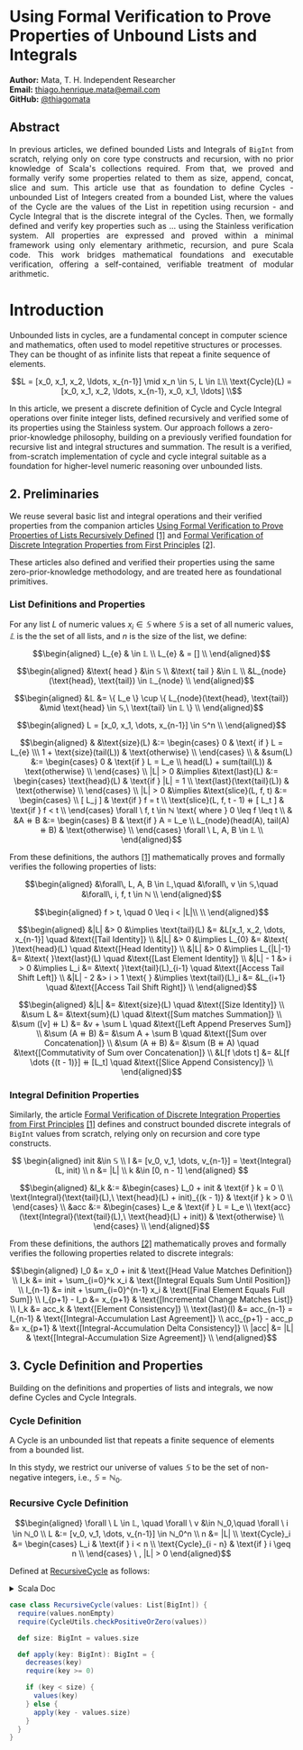 # Using Formal Verification to Prove Properties of Unbound Lists and Integrals

**Author:** Mata, T. H.
Independent Researcher  
**Email:** [thiago.henrique.mata@email.com](mailto:thiago.mata@email.com)  
**GitHub:** [@thiagomata](https://github.com/thiagomata)

## Abstract

<div align="justify">
<p style="text-align: justify">
In previous articles, we defined bounded Lists and Integrals of <code>BigInt</code>
from scratch, relying only on core type constructs and recursion, 
with no prior knowledge of Scala's collections required.
From that, we proved and formally verify some properties related to them as size, append, concat,
slice and sum.
This article use that as foundation to define Cycles - unbounded List of Integers
created from a bounded List, where the values of the Cycle are the values of the
List in repetition using recursion - and Cycle Integral that is the discrete integral of the Cycles.
Then, we formally defined and verify key properties such as ... using the Stainless verification system. 
All properties are expressed and proved within a minimal framework using only elementary arithmetic,
 recursion, and pure Scala code.
This work bridges mathematical foundations and executable verification, offering a self-contained, verifiable
 treatment of modular arithmetic.
 </p>
</div>

# Introduction

Unbounded lists in cycles, are a fundamental concept in computer science and mathematics, often used to model
repetitive structures or processes. They can be thought of as infinite lists that repeat a finite sequence of elements.

```math
L = [x_0, x_1, x_2, \ldots, x_{n-1}]  \mid x_n \in 𝕊, L \in 𝕃\\
\text{Cycle}(L) = [x_0, x_1, x_2, \ldots, x_{n-1}, x_0, x_1, \ldots] \\
```
In this article, we present a discrete definition of Cycle and Cycle Integral 
operations over finite integer lists, defined recursively and verified some of 
its properties using the Stainless system.
Our approach follows a zero-prior-knowledge philosophy, building on a previously 
verified foundation for recursive list and integral structures and summation.
The result is a verified, from-scratch implementation of cycle and cycle integral 
suitable as a foundation for higher-level numeric reasoning over unbounded lists.

## 2. Preliminaries

We reuse several basic list and integral operations and their verified properties from the companion articles [Using Formal Verification to Prove Properties of Lists Recursively Defined](
https://github.com/thiagomata/prime-numbers/blob/master/list.md
) [[1]](#ref1) and [Formal Verification of Discrete Integration Properties from First Principles](integral.md) [[2]](#ef2).

These articles also defined and verified their properties using the same zero-prior-knowledge methodology,
and are treated here as foundational primitives.


### List Definitions and Properties

For any list $L$ of numeric values $x_i \in 𝕊$ where $𝕊$ is a set of all numeric values,
$𝕃$ is the the set of all lists, 
and $n$ is the size of the list, we define:

```math
\begin{aligned}
L_{e} & \in 𝕃 \\
L_{e} & = [] \\
\end{aligned}
```

```math
\begin{aligned}
&\text{ head } &\in 𝕊 \\
&\text{ tail } &\in 𝕃 \\
&L_{node}(\text{head}, \text{tail}) \in 𝕃_{node} \\
\end{aligned}
```
```math
\begin{aligned}
&𝕃 &= \{ L_e \}  \cup \{ L_{node}(\text{head}, \text{tail}) &\mid \text{head} \in 𝕊,\ \text{tail} \in 𝕃 \} \\
\end{aligned}
```

```math
\begin{aligned}
L = [x_0, x_1, \dots, x_{n-1}] \in 𝕊^n \\
\end{aligned}
```

```math
\begin{aligned}
& &\text{size}(L) &:= \begin{cases}
0 & \text{ if } L = L_{e} \\\
1 + \text{size}(tail(L)) & \text{otherwise} \\
\end{cases} \\
& &sum(L) &:= \begin{cases}
0 & \text{if } L = L_e \\
head(L) + sum(tail(L)) & \text{otherwise} \\
\end{cases} \\
|L| > 0 &\implies &\text{last}(L) &:= \begin{cases}
\text{head}(L) & \text{if } |L| = 1 \\
\text{last}(\text{tail}(L)) & \text{otherwise} \\
\end{cases} \\
|L| > 0 &\implies &\text{slice}(L, f, t) &:=  \begin{cases} \\
[ L_j ] & \text{if } f = t \\
\text{slice}(L, f, t - 1) ⧺ [ L_t ] & \text{if } f < t \\
\end{cases}
\forall \ f, t \in ℕ \text{ where } 0 \leq f \leq t \\
& &A ⧺ B &:= \begin{cases}
B & \text{if } A = L_e \\
L_{node}(head(A), tail(A) ⧺ B) & \text{otherwise} \\
\end{cases}
\forall \ L, A, B \in  𝕃 \\
\end{aligned}
```

From these definitions, the authors [[1]](#ref1) mathematically proves and formally verifies the following properties of lists:

```math
\begin{aligned}
&\forall\, L, A, B \in  𝕃,\quad &\forall\, v \in 𝕊,\quad &\forall\, i, f, t \in ℕ \\
\end{aligned}
```
```math
\begin{aligned}
f > t, \quad 0 \leq i < |L|\\
\\
\end{aligned}
```
```math
\begin{aligned}
&|L| &> 0 &\implies \text{tail}(L) &= &L[x_1, x_2, \dots, x_{n-1}] \quad &\text{[Tail Identity]} \\
&|L| &> 0 &\implies L_{0} &= &\text{ }\text{head}(L) \quad &\text{[Head Identity]} \\
&|L| &> 0 &\implies L_{|L|-1} &= &\text{ }\text{last}(L) \quad &\text{[Last Element Identity]} \\
&|L| - 1 &> i > 0 &\implies L_i &= &\text{ }\text{tail}(L)_{i-1} \quad &\text{[Access Tail Shift Left]} \\
&|L| - 2 &> i > 1 \text{ } &\implies \text{tail}(L)_i &= &L_{i+1} \quad &\text{[Access Tail Shift Right]} \\
\end{aligned}
```
```math
\begin{aligned}
&|L| &= &\text{size}(L)                        \quad &\text{[Size Identity]} \\
&\sum L &= &\text{sum}(L)                      \quad &\text{[Sum matches Summation]} \\
&\sum ([v] ⧺ L) &= &v + \sum L                 \quad &\text{[Left Append Preserves Sum]} \\
&\sum (A ⧺ B) &= &\sum A + \sum B              \quad &\text{[Sum over Concatenation]} \\
&\sum (A ⧺ B) &= &\sum (B ⧺ A)                 \quad &\text{[Commutativity of Sum over Concatenation]} \\
&L[f \dots t] &= &L[f \dots {(t - 1)}] ⧺ [L_t] \quad &\text{[Slice Append Consistency]} \\
\end{aligned}
```

### Integral Definition Properties

Similarly, the article [Formal Verification of Discrete Integration Properties from First Principles](./integral.md) [[1]](#ref1)
defines and construct bounded discrete integrals of <code>BigInt</code> values
from scratch, relying only on recursion and core type constructs. 

$$
\begin{aligned}
init &\in 𝕊 \\
I &= [v_0, v_1, \dots, v_{n-1}] = \text{Integral}(L, init) \\
n &= |L| \\
k &\in [0, n - 1]
\end{aligned}
$$

```math
\begin{aligned}
&I_k &:= &\begin{cases}
L_0 + init & \text{if } k = 0 \\
\text{Integral}(\text{tail}(L),\ \text{head}(L) + init)_{(k - 1)} & \text{if } k > 0 \\
\end{cases} \\
&acc &:= &\begin{cases}
L_e & \text{if } L = L_e \\
\text{acc}(\text{Integral}(\text{tail}(L),\ \text{head}(L) + init)) & \text{otherwise} \\
\end{cases} \\
\end{aligned}
```

From these definitions, the authors [[2]](#ref2) mathematically proves and formally verifies the following properties related to discrete integrals:

```math
\begin{aligned}
 I_0 &= x_0 + init & \text{[Head Value Matches Definition]} \\
 I_k &= init + \sum_{i=0}^k x_i & \text{[Integral Equals Sum Until Position]} \\
 I_{n-1} &= init + \sum_{i=0}^{n-1} x_i & \text{[Final Element Equals Full Sum]} \\
 I_{p+1} - I_p &= x_{p+1} & \text{[Incremental Change Matches List]} \\
 I_k &= acc_k & \text{[Element Consistency]} \\
  \text{last}(I) &= acc_{n-1} = I_{n-1} & \text{[Integral-Accumulation Last Agreement]} \\
 acc_{p+1} - acc_p &= x_{p+1} & \text{[Integral-Accumulation Delta Consistency]} \\
 |acc| &= |L| & \text{[Integral-Accumulation Size Agreement]} \\
\end{aligned}
```

## 3. Cycle Definition and Properties

Building on the definitions and properties of lists and integrals, we now define Cycles and Cycle Integrals.

### Cycle Definition

A Cycle is an unbounded list that repeats a finite sequence of elements from a bounded list.

In this stydy, we restrict our universe of values $𝕊$ to be the set of non-negative integers, i.e., $𝕊 = ℕ_0$.

### Recursive Cycle Definition

```math
\begin{aligned}
\forall \ L \in  𝕃, \quad \forall \ v &\in ℕ_0,\quad \forall \ i \in ℕ_0 \\
L &:= [v_0, v_1, \dots, v_{n-1}] \in ℕ_0^n \\
n &= |L| \\
\text{Cycle}_i &= \begin{cases}
L_i & \text{if } i < n \\
\text{Cycle}_{i - n} & \text{if } i \geq n \\
\end{cases} \ , |L| > 0
\end{aligned}
```

Defined at [RecursiveCycle](
    ./src/main/scala/v1/cycle/recursive/RecursiveCycle.scala
) as follows:

<details>
<summary> Scala Doc </summary>

```scala
/**
 * Represents a recursive cycle of values.
 *
 * @param values List A non-empty list of BigInt 
 * non-negative values that form the cycle.
 */
```
</details>

```scala
case class RecursiveCycle(values: List[BigInt]) {
  require(values.nonEmpty)
  require(CycleUtils.checkPositiveOrZero(values))

  def size: BigInt = values.size

  def apply(key: BigInt): BigInt = {
    decreases(key)
    require(key >= 0)

    if (key < size) {
      values(key)
    } else {
      apply(key - values.size)
    }
  }
}
```
